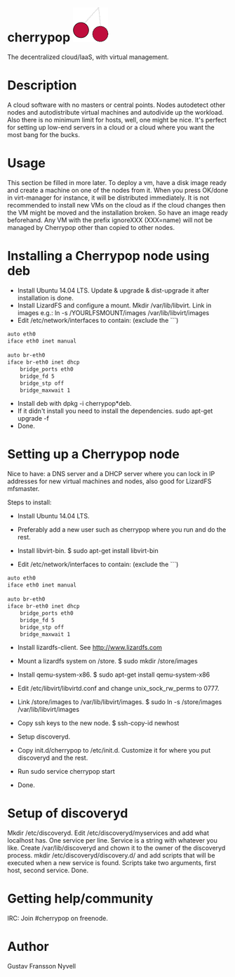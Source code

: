# cherrypop ![](cherrypoplogo.png)
The decentralized cloud/IaaS, with virtual management.
# Description
A cloud software with no masters or central points. Nodes autodetect other nodes and autodistribute virtual machines
and autodivide up the workload. Also there is no minimum limit for hosts, well, one might be nice. It's perfect for
setting up low-end servers in a cloud or a cloud where you want the most bang for the bucks.

# Usage
This section be filled in more later. To deploy a vm, have a disk image ready and create a machine on one of the nodes from it. When you press OK/done in virt-manager for instance, it will be distributed immediately. It is not recommended to install new VMs on the cloud as if the cloud changes then the VM might be moved and the installation broken. So have an image ready beforehand. Any VM with the prefix ignoreXXX (XXX=name) will not be managed by Cherrypop other than copied to other nodes.

# Installing a Cherrypop node using deb
- Install Ubuntu 14.04 LTS. Update & upgrade & dist-upgrade it after installation is done.
- Install LizardFS and configure a mount. Mkdir /var/lib/libvirt. Link in images e.g.: ln -s /YOURLFSMOUNT/images /var/lib/libvirt/images
- Edit /etc/network/interfaces to contain: (exclude the ```)
```
auto eth0
iface eth0 inet manual

auto br-eth0
iface br-eth0 inet dhcp
    bridge_ports eth0
    bridge_fd 5
    bridge_stp off
    bridge_maxwait 1
```
- Install deb with dpkg -i cherrypop*deb.
- If it didn't install you need to install the dependencies.
sudo apt-get upgrade -f
- Done.

# Setting up a Cherrypop node
Nice to have: a DNS server and a DHCP server where you can lock in IP addresses for new virtual machines and nodes, also good for LizardFS mfsmaster.

Steps to install:

- Install Ubuntu 14.04 LTS.

- Preferably add a new user such as cherrypop where you run and do the rest.

- Install libvirt-bin.
$ sudo apt-get install libvirt-bin
- Edit /etc/network/interfaces to contain: (exclude the ```)
```
auto eth0
iface eth0 inet manual

auto br-eth0
iface br-eth0 inet dhcp
    bridge_ports eth0
    bridge_fd 5
    bridge_stp off
    bridge_maxwait 1
```
- Install lizardfs-client. See http://www.lizardfs.com

- Mount a lizardfs system on /store.
$ sudo mkdir /store/images

- Install qemu-system-x86.
$ sudo apt-get install qemu-system-x86

- Edit /etc/libvirt/libvirtd.conf and change unix_sock_rw_perms to 0777.

- Link /store/images to /var/lib/libvirt/images.
$ sudo ln -s /store/images /var/lib/libvirt/images

- Copy ssh keys to the new node.
$ ssh-copy-id newhost

- Setup discoveryd.

- Copy init.d/cherrypop to /etc/init.d. Customize it for where you put discoveryd and the rest.

- Run
sudo service cherrypop start

- Done.

# Setup of discoveryd
Mkdir /etc/discoveryd. Edit /etc/discoveryd/myservices and add what localhost has. One service per line. Service is a string with whatever you like.
Create /var/lib/discoveryd and chown it to the owner of the discoveryd process. mkdir /etc/discoveryd/discovery.d/ and add scripts that will be executed when a new service is found. Scripts take two arguments, first host, second service. Done.

# Getting help/community
IRC: Join #cherrypop on freenode.

# Author
Gustav Fransson Nyvell
